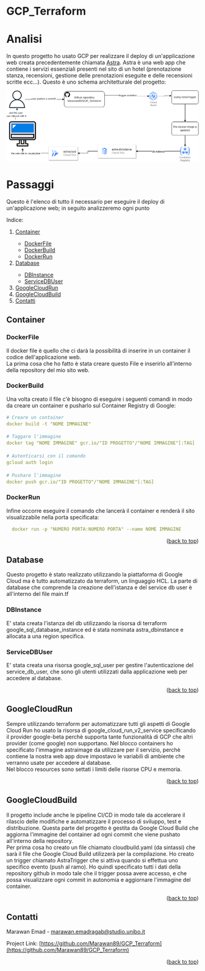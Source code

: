 <a name="readme-top"></a>
# GCP_Terraform

# Analisi 

In questo progetto ho usato GCP per realizzare il deploy di un'applicazione web creata precedentemente chiamata <a href="https://github.com/Marawan89/Astra">Astra</a>. 
Astra è una web app che contiene i servizi essenziali presenti nel sito di un hotel (prenotazione stanza, recensioni, gestione delle prenotazioni eseguite e delle recensioni scritte ecc...).
Questo è uno schema architetturale del progetto:

<div align="center">
  <a href="https://github.com/Marawan89/GCP_Terraform">
    <img src="Schema.drawio.png">
  </a>
</div>

# Passaggi
Questo è l'elenco di tutto il necessario per eseguire il deploy di un'applicazione web; in seguito analizzeremo ogni punto
<summary>Indice:</summary>
<ol>
  <li><a href="#Container">Container</a></li>
    <ul>
      <li><a href="#DockerFile">DockerFile</a></li>
      <li><a href="#DockerBuild">DockerBuild</a></li>
      <li><a href="#DockerRun">DockerRun</a></li>
    </ul>
  <li><a href="#Database">Database</a></li>
    <ul>
      <li><a href="#DBInstance">DBInstance</a></li>
      <li><a href="#ServiceDBUser">ServiceDBUser</a></li>
    </ul>
  <li><a href="#GoogleCloudRun">GoogleCloudRun</a></li>
  <li><a href="#GoogleCloudBuild">GoogleCloudBuild</a></li>
  <li><a href="#Contatti">Contatti</a></li>
</ol>


## Container

### DockerFile
Il docker file è quello che ci darà la possibilità di inserire in un container il codice dell'applicazione web.\
La prima cosa che ho fatto è stata creare questo File e inserirlo all'interno della repository del mio sito web.

### DockerBuild
Una volta creato il file c'è bisogno di eseguire i seguenti comandi in modo da creare un container e pusharlo sul Container Registry di Google:
   ```yml
   # Creare un container
   docker build -t "NOME IMMAGINE"
   
   # Taggare l'immagine 
   docker tag "NOME IMMAGINE" gcr.io/"ID PROGETTO"/"NOME IMMAGINE"[:TAG]

   # Autenticarsi con il comando
   gcloud auth login

   # Pushare l'immagine
   docker push gcr.io/"ID PROGETTO"/"NOME IMMAGINE"[:TAG]
   ```

### DockerRun
Infine occorre eseguire il comando che lancerà il container e renderà il sito visualizzabile nella porta specificata:
```yml
  docker run -p "NUMERO PORTA:NUMERO PORTA" --name NOME IMMAGINE

```
<p align="right">(<a href="#readme-top">back to top</a>)</p>



## Database
Questo progetto è stato realizzato utilizzando la piattaforma di Google Cloud ma è tutto automatizzato da terraform, un linguaggio HCL. La parte di database che comprende la creazione dell'istanza e del service db user è all'interno del file main.tf

### DBInstance
E' stata creata l'istanza del db utilizzando la risorsa di terraform google_sql_database_instance ed è stata nominata astra_dbinstance e allocata a una region specifica.

### ServiceDBUser
E' stata creata una risorsa google_sql_user per gestire l'autenticazione del service_db_user, che sono gli utenti utilizzati dalla applicazione web per accedere al database.

<p align="right">(<a href="#readme-top">back to top</a>)</p>

## GoogleCloudRun

Sempre utilizzando terraform per automatizzare tutti gli aspetti di Google Cloud Run ho usato la risorsa di google_cloud_run_v2_service specificando il provider google-beta perchè supporta tante funzionalità di GCP che altri provider (come google) non supportano.
Nel blocco containers ho specificato l'immagine astraimage da utilizzare per il servizio, perchè contiene la nostra web app dove impostavo le variabili di ambiente che verranno usate per accedere al database.\
Nel blocco resources sono settati i limiti delle risorse CPU e memoria. 
<p align="right">(<a href="#readme-top">back to top</a>)</p>

## GoogleCloudBuild

Il progetto include anche le pipeline CI/CD in modo tale da accelerare il rilascio delle modifiche e automatizzare il processo di sviluppo, test e distribuzione.
Questa parte del progetto è gestita da Google Cloud Build che aggiorna l'immagine del container ad ogni commit che viene pushato all'interno della repository.\
Per prima cosa ho creato un file chiamato cloudbuild.yaml (da sintassi) che sarà il file che Google Cloud Build utilizzerà per la compilazione. 
Ho creato un trigger chiamato AstraTrigger che si attiva quando si effettua uno specifico evento (push al ramo). Ho quindi specificato tutti i dati della repository github in modo tale che il trigger possa avere accesso, e che possa visualizzare ogni commit in autonomia e aggiornare l'immagine del container.

<p align="right">(<a href="#readme-top">back to top</a>)</p>

## Contatti

Marawan Emad - marawan.emadragab@studio.unibo.it <br />


Project Link: [https://github.com/Marawan89/GCP_Terraform](https://github.com/Marawan89/GCP_Terraform)

<p align="right">(<a href="#readme-top">back to top</a>)</p>
